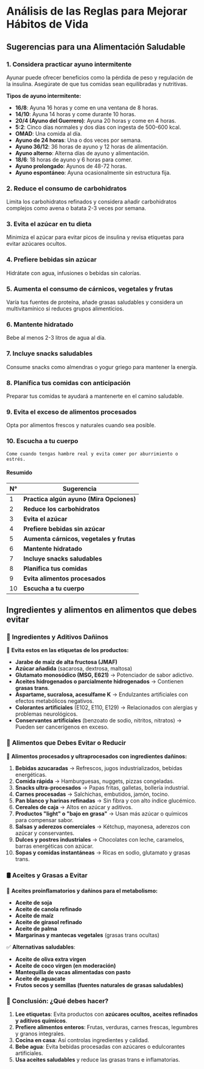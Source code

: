 # Análisis de las Reglas para Mejorar Hábitos de Vida

## **Sugerencias para una Alimentación Saludable**

### 1. **Considera practicar ayuno intermitente**  
   Ayunar puede ofrecer beneficios como la pérdida de peso y regulación de la insulina. Asegúrate de que tus comidas sean equilibradas y nutritivas.

   **Tipos de ayuno intermitente:**
   - **16/8**: Ayuna 16 horas y come en una ventana de 8 horas.
   - **14/10**: Ayuna 14 horas y come durante 10 horas.
   - **20/4 (Ayuno del Guerrero)**: Ayuna 20 horas y come en 4 horas.
   - **5:2**: Cinco días normales y dos días con ingesta de 500-600 kcal.
   - **OMAD**: Una comida al día.
   - **Ayuno de 24 horas**: Una o dos veces por semana.
   - **Ayuno 36/12**: 36 horas de ayuno y 12 horas de alimentación.
   - **Ayuno alterno**: Alterna días de ayuno y alimentación.
   - **18/6**: 18 horas de ayuno y 6 horas para comer.
   - **Ayuno prolongado**: Ayunos de 48-72 horas.
   - **Ayuno espontáneo**: Ayuna ocasionalmente sin estructura fija.

### 2. **Reduce el consumo de carbohidratos**  
   Limita los carbohidratos refinados y considera añadir carbohidratos complejos como avena o batata 2-3 veces por semana.

### 3. **Evita el azúcar en tu dieta**  
   Minimiza el azúcar para evitar picos de insulina y revisa etiquetas para evitar azúcares ocultos.

### 4. **Prefiere bebidas sin azúcar**  
   Hidrátate con agua, infusiones o bebidas sin calorías.

### 5. **Aumenta el consumo de cárnicos, vegetales y frutas**  
   Varía tus fuentes de proteína, añade grasas saludables y considera un multivitamínico si reduces grupos alimenticios.

### 6. **Mantente hidratado**  
   Bebe al menos 2-3 litros de agua al día.

### 7. **Incluye snacks saludables**  
   Consume snacks como almendras o yogur griego para mantener la energía.

### 8. **Planifica tus comidas con anticipación**  
   Preparar tus comidas te ayudará a mantenerte en el camino saludable.

### 9. **Evita el exceso de alimentos procesados**  
   Opta por alimentos frescos y naturales cuando sea posible.

### 10. **Escucha a tu cuerpo**  
    Come cuando tengas hambre real y evita comer por aburrimiento o estrés.

#### **Resumido**

| N° | Sugerencia                                   |
|----|-----------------------------------------------|
| 1  | **Practica algún ayuno (Mira Opciones)**      |
| 2  | **Reduce los carbohidratos**                  |
| 3  | **Evita el azúcar**                           |
| 4  | **Prefiere bebidas sin azúcar**               |
| 5  | **Aumenta cárnicos, vegetales y frutas**      |
| 6  | **Mantente hidratado**                        |
| 7  | **Incluye snacks saludables**                 |
| 8  | **Planifica tus comidas**                     |
| 9  | **Evita alimentos procesados**                |
| 10 | **Escucha a tu cuerpo**                       |

## **Ingredientes y alimentos en alimentos que debes evitar**

### 🚫 **Ingredientes y Aditivos Dañinos**  
📌 **Evita estos en las etiquetas de los productos:**
- **Jarabe de maíz de alta fructosa (JMAF)**
- **Azúcar añadida** (sacarosa, dextrosa, maltosa)
- **Glutamato monosódico (MSG, E621)** → Potenciador de sabor adictivo.
- **Aceites hidrogenados o parcialmente hidrogenados** → Contienen **grasas trans**.
- **Aspartame, sucralosa, acesulfame K** → Endulzantes artificiales con efectos metabólicos negativos.
- **Colorantes artificiales** (E102, E110, E129) → Relacionados con alergias y problemas neurológicos.
- **Conservantes artificiales** (benzoato de sodio, nitritos, nitratos) → Pueden ser cancerígenos en exceso.

### 🍔 **Alimentos que Debes Evitar o Reducir**  
📌 **Alimentos procesados y ultraprocesados con ingredientes dañinos:**
1. **Bebidas azucaradas** → Refrescos, jugos industrializados, bebidas energéticas.
2. **Comida rápida** → Hamburguesas, nuggets, pizzas congeladas.
3. **Snacks ultra-procesados** → Papas fritas, galletas, bollería industrial.
4. **Carnes procesadas** → Salchichas, embutidos, jamón, tocino.
5. **Pan blanco y harinas refinadas** → Sin fibra y con alto índice glucémico.
6. **Cereales de caja** → Altos en azúcar y aditivos.
7. **Productos "light" o "bajo en grasa"** → Usan más azúcar o químicos para compensar sabor.
8. **Salsas y aderezos comerciales** → Kétchup, mayonesa, aderezos con azúcar y conservantes.
9. **Dulces y postres industriales** → Chocolates con leche, caramelos, barras energéticas con azúcar.
10. **Sopas y comidas instantáneas** → Ricas en sodio, glutamato y grasas trans.

### 🛢️ **Aceites y Grasas a Evitar**  
📌 **Aceites proinflamatorios y dañinos para el metabolismo:**
- **Aceite de soja**
- **Aceite de canola refinado**
- **Aceite de maíz**
- **Aceite de girasol refinado**
- **Aceite de palma**
- **Margarinas y mantecas vegetales** (grasas trans ocultas)

✅ **Alternativas saludables**:
- **Aceite de oliva extra virgen**
- **Aceite de coco virgen (en moderación)**
- **Mantequilla de vacas alimentadas con pasto**
- **Aceite de aguacate**
- **Frutos secos y semillas (fuentes naturales de grasas saludables)**

### 📌 **Conclusión: ¿Qué debes hacer?**  
1. **Lee etiquetas**: Evita productos con **azúcares ocultos, aceites refinados y aditivos químicos**.
2. **Prefiere alimentos enteros**: Frutas, verduras, carnes frescas, legumbres y granos integrales.
3. **Cocina en casa**: Así controlas ingredientes y calidad.
4. **Bebe agua**: Evita bebidas procesadas con azúcares o edulcorantes artificiales.
5. **Usa aceites saludables** y reduce las grasas trans e inflamatorias.
